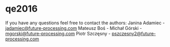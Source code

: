 # qe2016

If you have any questions feel free to contact the authors:
Janina Adamiec - jadamiec@future-processing.com
Mateusz Boś - 
Michał Górski - mgorski@future-processing.com
Piotr Szczęsny - pszczesny2@future-processing.com
